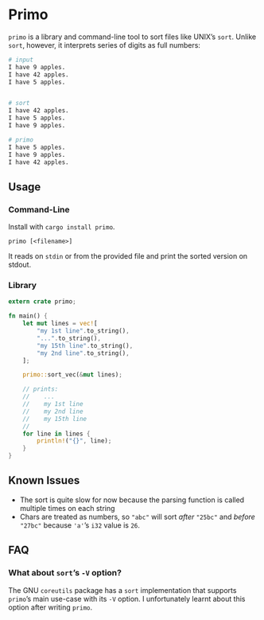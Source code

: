 # Primo

`primo` is a library and command-line tool to sort files like UNIX’s `sort`.
Unlike `sort`, however, it interprets series of digits as full numbers:

```sh
# input
I have 9 apples.
I have 42 apples.
I have 5 apples.


# sort
I have 42 apples.
I have 5 apples.
I have 9 apples.

# primo
I have 5 apples.
I have 9 apples.
I have 42 apples.
```

## Usage

### Command-Line

Install with `cargo install primo`.

    primo [<filename>]

It reads on `stdin` or from the provided file and print the sorted version on
stdout.

### Library

```rust
extern crate primo;

fn main() {
    let mut lines = vec![
        "my 1st line".to_string(),
        "...".to_string(),
        "my 15th line".to_string(),
        "my 2nd line".to_string(),
    ];

    primo::sort_vec(&mut lines);

    // prints:
    //    ...
    //    my 1st line
    //    my 2nd line
    //    my 15th line
    //
    for line in lines {
        println!("{}", line);
    }
}
```

## Known Issues

* The sort is quite slow for now because the parsing function is called
  multiple times on each string
* Chars are treated as numbers, so `"abc"` will sort *after*
  `"25bc"` and *before* `"27bc"` because `'a'`’s `i32` value is `26`.

## FAQ

### What about `sort`’s `-V` option?

The GNU `coreutils` package has a `sort` implementation that supports `primo`’s
main use-case with its `-V` option. I unfortunately learnt about this option
after writing `primo`.
